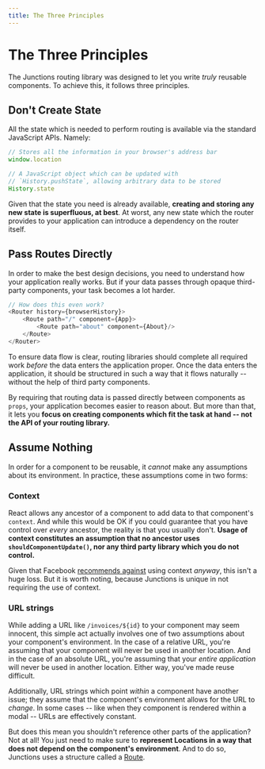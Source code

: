 ```yaml
---
title: The Three Principles
---
```


# The Three Principles

The Junctions routing library was designed to let you write *truly* reusable components. To achieve this, it follows three principles.

## Don't Create State

All the state which is needed to perform routing is available via the standard JavaScript APIs. Namely:

```js
// Stores all the information in your browser's address bar
window.location

// A JavaScript object which can be updated with
// `History.pushState`, allowing arbitrary data to be stored
History.state
```

Given that the state you need is already available, **creating and storing any new state is superfluous, at best**. At worst, any new state which the router provides to your application can introduce a dependency on the router itself.

## Pass Routes Directly

In order to make the best design decisions, you need to understand how your application really works. But if your data passes through opaque third-party components, your task becomes a lot harder.

```js
// How does this even work?
<Router history={browserHistory}>
    <Route path="/" component={App}>
        <Route path="about" component={About}/>
    </Route>
</Router>
```

To ensure data flow is clear, routing libraries should complete all required work *before* the data enters the application proper. Once the data enters the application, it should be structured in such a way that it flows naturally -- without the help of third party components.

By requiring that routing data is passed directly between components as `props`, your application becomes easier to reason about. But more than that, it lets you **focus on creating components which fit the task at hand -- not the API of your routing library.**

## Assume Nothing

In order for a component to be reusable, it *cannot* make any assumptions about its environment. In practice, these assumptions come in two forms:

### Context

React allows any ancestor of a component to add data to that component's `context`. And while this would be OK if you could guarantee that you have control over *every* ancestor, the reality is that you usually don't. **Usage of context constitutes an assumption that no ancestor uses `shouldComponentUpdate()`, nor any third party library which you do not control.**

Given that Facebook [recommends against](https://facebook.github.io/react/docs/context.html#why-not-to-use-context) using context *anyway*, this isn't a huge loss. But it is worth noting, because Junctions is unique in not requiring the use of context.

### URL strings

While adding a URL like `/invoices/${id}` to your component may seem innocent, this simple act actually involves one of two assumptions about your component's environment. In the case of a relative URL, you're assuming that your component will never be used in another location. And in the case of an absolute URL, you're assuming that your *entire application* will never be used in another location. Either way, you've made reuse difficult.

Additionally, URL strings which point *within* a component have another issue; they assume that the component's environment allows for the URL to *change*. In some cases -- like when they component is rendered within a modal -- URLs are effectively constant.

But does this mean you shouldn't reference other parts of the application? Not at all! You just need to make sure to **represent Locations in a way that does not depend on the component's environment**. And to do so, Junctions uses a structure called a [Route](locations-routes-and-maps).


